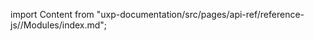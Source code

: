 
import Content from "uxp-documentation/src/pages/api-ref/reference-js//Modules/index.md";

<Content query="product=xd"/>
